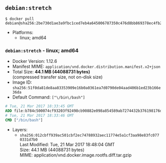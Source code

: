 ## `debian:stretch`

```console
$ docker pull debian@sha256:2be730d1ae3a9fbc1ced7eb4a645006787350c476d8bb869378ec4fb26912a85
```

-	Platforms:
	-	linux; amd64

### `debian:stretch` - linux; amd64

-	Docker Version: 1.12.6
-	Manifest MIME: `application/vnd.docker.distribution.manifest.v2+json`
-	Total Size: **44.1 MB (44088731 bytes)**  
	(compressed transfer size, not on-disk size)
-	Image ID: `sha256:51f0da81de8aa83353909e16b0a0361ea7d0790de04aad406b1ed23b166e36da`
-	Default Command: `["\/bin\/bash"]`

```dockerfile
# Tue, 21 Mar 2017 18:33:45 GMT
ADD file:b784c500074cf93203f92498cb90882e098a854589ab7274432b376198176dfa in / 
# Tue, 21 Mar 2017 18:33:46 GMT
CMD ["/bin/bash"]
```

-	Layers:
	-	`sha256:012cbff939ac501cbf2ec74788932aec11774e5a1cf3aa98e83fc0770331d7b0`  
		Last Modified: Tue, 21 Mar 2017 18:48:04 GMT  
		Size: 44.1 MB (44088731 bytes)  
		MIME: application/vnd.docker.image.rootfs.diff.tar.gzip
